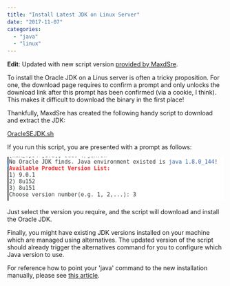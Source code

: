 ```yaml
---
title: "Install Latest JDK on Linux Server"
date: "2017-11-07"
categories: 
  - "java"
  - "linux"
---
```


**Edit**: Updated with new script version [provided by MaxdSre](https://axdlog.com/2018/setting-up-oracle-jdk-on-gnu-linux/).

To install the Oracle JDK on a Linus server is often a tricky proposition. For one, the download page requires to confirm a prompt and only unlocks the download link after this prompt has been confirmed (via a cookie, I think). This makes it difficult to download the binary in the first place!

Thankfully, MaxdSre has created the following handy script to download and extract the JDK:

[OracleSEJDK.sh](https://github.com/MaxdSre/axd-ShellScript/blob/master/assets/software/OracleSEJDK.sh)

If you run this script, you are presented with a prompt as follows:

![select](images/select.png)

Just select the version you require, and the script will download and install the Oracle JDK.

Finally, you might have existing JDK versions installed on your machine which are managed using alternatives. The updated version of the script should already trigger the alternatives command for you to configure which Java version to use.

For reference how to point your 'java' command to the new installation manually, please see [this article](https://tecadmin.net/install-java-8-on-centos-rhel-and-fedora/#).
